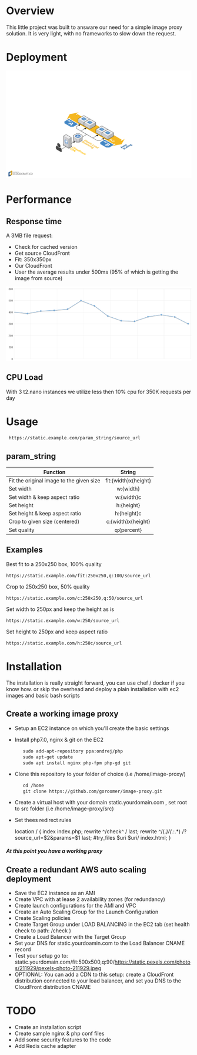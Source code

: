 Overview
======
This little project was built to answare our need for a simple image proxy solution.
It is very light, with no frameworks to slow down the request.

Deployment
======
![alt text](https://github.com/goroomer/image-proxy/raw/master/src/docs/diagram.png "Solution implementation")


Performance
======
Response time
------
A 3MB file request:
- Check for cached version
- Get source CloudFront
- Fit: 350x350px
- Our CloudFront
- User
the average results under 500ms (95% of which is getting the image from source)

![alt text](https://github.com/goroomer/image-proxy/raw/master/src/docs/avg_latency.png "Response time(ms)")

CPU Load
------
With 3 t2.nano instances we utilize less then 10% cpu for 350K requests per day

Usage
======
     https://static.example.com/param_string/source_url
param_string
------
| Function       | String       |
| ------------- |:-------------:|
| Fit the original image to the given size     | fit:{width}x{height} |
| Set width      | w:{width}    |
| Set width & keep aspect ratio      | w:{width}c    |
| Set height      | h:{height}    |
| Set height & keep aspect ratio     | h:{height}c   |
| Crop  to given size (centered)    | c:{width}x{height}    |
| Set quality   | q:{percent}   |

Examples
------
Best fit to a 250x250 box, 100% quality
              
    https://static.example.com/fit:250x250,q:100/source_url
    
Crop to 250x250 box, 50% quality
              
    https://static.example.com/c:250x250,q:50/source_url
    
Set width to 250px and keep the height as is
              
    https://static.example.com/w:250/source_url
    
Set height to 250px and keep aspect ratio
              
    https://static.example.com/h:250c/source_url

Installation
======

The installation is really straight forward, you can use chef / docker if you know how.
or skip the overhead and deploy a plain installation with ec2 images and basic bash scripts 

Create a working image proxy 
------
- Setup an EC2 instance on which you'll create the basic settings
- Install php7.0, nginx & git on the EC2

         sudo add-apt-repository ppa:ondrej/php
         sudo apt-get update
         sudo apt install nginx php-fpm php-gd git
 
- Clone this repository to your folder of choice (i.e /home/image-proxy/)

         cd /home
         git clone https://github.com/goroomer/image-proxy.git
         
- Create a virtual host with your domain static.yourdomain.com , set root to src folder (i.e /home/image-proxy/src)
- Set thees redirect rules


    location / {
            index index.php;
            rewrite ^/check^ / last; 
            rewrite ^/(.*)/(.*\:.*) /?source_url=$2&params=$1 last; 
            #try_files $uri $uri/ index.html;
    }
    
##### At this point you have a working proxy

Create a redundant AWS auto scaling deployment
------
- Save the EC2 instance as an AMI
- Create VPC with at lease 2 availability zones (for redundancy)
- Create launch configurations for the AMI and VPC
- Create an Auto Scaling Group for the Launch Configuration
- Create Scaling policies
- Create Target Group under LOAD BALANCING in the EC2 tab (set health check to path: /check )
- Create a Load Balancer with the Target Group
- Set your DNS for static.yourdoamin.com to the Load Balancer CNAME record
- Test your setup go to: static.yourdomain.com/fit:500x500,q:90/https://static.pexels.com/photos/211929/pexels-photo-211929.jpeg
- OPTIONAL: You can add a CDN to this setup: create a CloudFront distribution connected to your load balancer, and set you DNS to the CloudFront distribution CNAME


TODO
======
- Create an installation script
- Create sample nginx & php conf files
- Add some security features to the code
- Add Redis cache adapter
